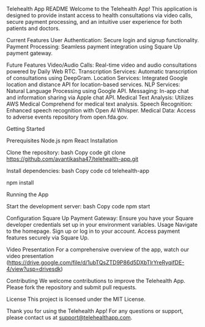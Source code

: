 Telehealth App README
Welcome to the Telehealth App! This application is designed to provide instant access to health consultations via video calls, secure payment processing, and an intuitive user experience for both patients and doctors.

Current Features
User Authentication: Secure login and signup functionality.
Payment Processing: Seamless payment integration using Square Up payment gateway.


Future Features
Video/Audio Calls: Real-time video and audio consultations powered by Daily Web RTC.
Transcription Services: Automatic transcription of consultations using DeepGram.
Location Services: Integrated Google location and distance API for location-based services.
NLP Services: Natural Language Processing using Google API.
Messaging: In-app chat and information sharing via Apple chat API.
Medical Text Analysis: Utilizes AWS Medical Comprehend for medical text analysis.
Speech Recognition: Enhanced speech recognition with Open AI Whisper.
Medical Data: Access to adverse events repository from open.fda.gov.


Getting Started

Prerequisites
Node.js
npm
React
Installation

Clone the repository:
bash
Copy code
git clone https://github.com/avantikasha47/telehealth-app.git

Install dependencies:
bash
Copy code
cd telehealth-app

npm install

Running the App

Start the development server:
bash
Copy code
npm start

Configuration
Square Up Payment Gateway: Ensure you have your Square developer credentials set up in your environment variables.
Usage
Navigate to the homepage.
Sign up or log in to your account.
Access payment features securely via Square Up.

Video Presentation
For a comprehensive overview of the app, watch our video presentation (https://drive.google.com/file/d/1ubTQsZTD9P86d5DXbTlrYreRyqifDE-4/view?usp=drivesdk)

Contributing
We welcome contributions to improve the Telehealth App. Please fork the repository and submit pull requests.

License
This project is licensed under the MIT License.

Thank you for using the Telehealth App! For any questions or support, please contact us at support@telehealthapp.com.
